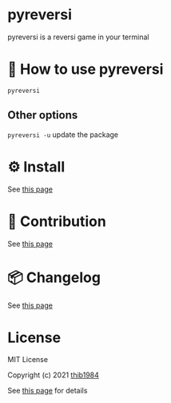 # pyreversi

pyreversi is a reversi game in your terminal


# 🚀 How to use **pyreversi**

``pyreversi``

## Other options

``pyreversi -u`` update the package

# ⚙️ Install

See [this page](INSTALL.md)

# :construction_worker: Contribution

See [this page](CONTRIBUTING.md)

# :package: Changelog

See [this page](CHANGELOG.md)


# License

MIT License

Copyright (c) 2021 [thib1984](https://github.com/thib1984)

See [this page](LICENSE.txt) for details
